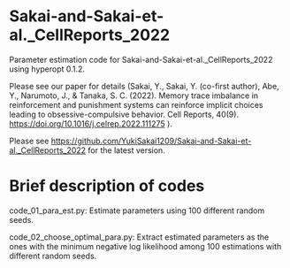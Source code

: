 # Sakai-and-Sakai-et-al._CellReports_2022

Parameter estimation code for Sakai-and-Sakai-et-al._CellReports_2022 using hyperopt 0.1.2.

Please see our paper for details (Sakai, Y., Sakai, Y. (co-first author), Abe, Y., Narumoto, J., & Tanaka, S. C. (2022). Memory trace imbalance in reinforcement and punishment systems can reinforce implicit choices leading to obsessive-compulsive behavior. Cell Reports, 40(9). https://doi.org/10.1016/j.celrep.2022.111275 ).

Please see https://github.com/YukiSakai1209/Sakai-and-Sakai-et-al._CellReports_2022 for the latest version.

# Brief description of codes
code_01_para_est.py: Estimate parameters using 100 different random seeds.

code_02_choose_optimal_para.py: Extract estimated parameters as the ones with the minimum negative log likelihood among 100 estimations with different random seeds.
